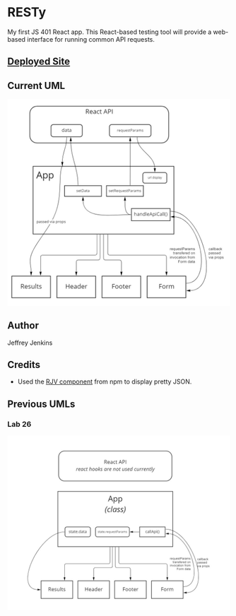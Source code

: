 # RESTy

My first JS 401 React app. This React-based testing tool will provide a web-based interface for running common API requests.

## [Deployed Site](https://jeffreyjtech.github.io/resty/)

## Current UML

![My UML showing how props and state are being used in the Lab 27 version](./assets/lab-27-uml.jpg)

## Author

Jeffrey Jenkins

## Credits

- Used the [RJV component](https://www.npmjs.com/package/react-json-view) from npm to display pretty JSON.

## Previous UMLs

### Lab 26

![My UML showing how props and state are being used in the Lab 26 version](./assets/lab-26-uml.jpg)
